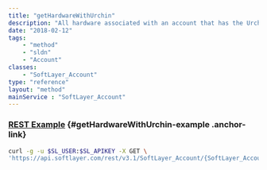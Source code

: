 ```yaml
---
title: "getHardwareWithUrchin"
description: "All hardware associated with an account that has the Urchin web traffic analytics package installed."
date: "2018-02-12"
tags:
    - "method"
    - "sldn"
    - "Account"
classes:
    - "SoftLayer_Account"
type: "reference"
layout: "method"
mainService : "SoftLayer_Account"
---
```


### [REST Example](#getHardwareWithUrchin-example) <a href="/article/rest/"><i class="fas fa-question"></i></a> {#getHardwareWithUrchin-example .anchor-link} 
```bash
curl -g -u $SL_USER:$SL_APIKEY -X GET \
'https://api.softlayer.com/rest/v3.1/SoftLayer_Account/{SoftLayer_AccountID}/getHardwareWithUrchin'
```
